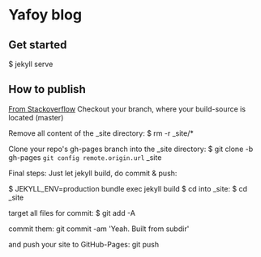 # Yafoy blog

## Get started

$ jekyll serve

## How to publish

[From Stackoverflow](https://stackoverflow.com/questions/17835937/how-do-i-push-jekyll-site-directory-to-gh-pages-branch-and-leave-the-source-in)
Checkout your branch, where your build-source is located (master)

Remove all content of the _site directory:
$ rm -r _site/*

Clone your repo's gh-pages branch into the _site directory:
$ git clone -b gh-pages `git config remote.origin.url` _site

Final steps: Just let jekyll build, do commit & push:

$ JEKYLL_ENV=production bundle exec jekyll build
$ cd into _site:
$ cd _site

target all files for commit:
$ git add -A

commit them:
git commit -am 'Yeah. Built from subdir'

and push your site to GitHub-Pages:
git push
